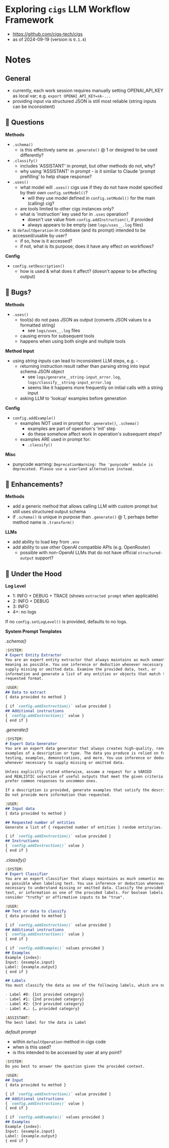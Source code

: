 # Exploring `cigs` LLM Workflow Framework

- https://github.com/cigs-tech/cigs
- as of 2024-09-19 (version is `0.1.4`)

# Notes

## General

- currently, each work session requires manually setting OPENAI_API_KEY as local var; e.g. `export OPENAI_API_KEY=sk-...`
- providing input via structured JSON is still most reliable (string inputs can be inconsistent)

## 🤔 Questions

**Methods**

- `.schema()`
  - is this effectively same as `.generate()` @ 1 or designed to be used differently?
- `.classify()`
  - includes 'ASSISTANT' in prompt, but other methods do not, why?
  - why using 'ASSISTANT' in prompt - is it similar to Claude 'prompt prefilling' to help shape response?
- `.uses()`
  - what model will `.uses()` cigs use if they do not have model specified by their own `config.setModel()`?
    - will they use model defined in `config.setModel()` for the main (calling) cig?
  - are tools limited to other cigs instances only?
  - what is 'instruction' key used for in `.uses` operation?
    - doesn't use value from `config.addInstruction()`, if provided
    - always appears to be empty (see `logs/uses__.log` files)
- is `defaultOperation` in codebase (and its prompt) intended to be accessed/usable by user?
  - if so, how is it accessed?
  - if not, what is its purpose; does it have any effect on workflows?

**Config**

- `config.setDescription()`
  - how is used & what does it affect? (doesn't appear to be affecting output)

## 🐛 Bugs?

**Methods**

- `.uses()`
  - tool(s) do not pass JSON as output (converts JSON values to a formatted string)
    - see `logs/uses__.log` files
  - causing errors for subsequent tools
  - happens when using both single and multiple tools

**Method Input**

- using _string inputs_ can lead to inconsistent LLM steps, e.g. -
  - returning instruction result rather than parsing string into input schema JSON object
    - see `logs/generate__string-input_error.log`, `logs/classify__string-input_error.log`
    - seems like it happens more frequently on initial calls with a string input
  - asking LLM to 'lookup' examples before generation

**Config**

- `config.addExample()`
  - examples NOT used in prompt for `.generate()`, `.schema()`
    - examples are part of operation's 'init' step
    - do these somehow affect work in operation's subsequent steps?
  - examples ARE used in prompt for:
    - `.classify()`

**Misc**

- punycode warning: `DeprecationWarning: The 'punycode' module is deprecated. Please use a userland alternative instead.`

## 🧰 Enhancements?

**Methods**

- add a generic method that allows calling LLM with custom prompt but still uses structured output schema
- if `.schema()` is unique in purpose than `.generate()` @ 1, perhaps better method name is `.transform()`

**LLMs**

- add ability to load key from `.env`
- add ability to use other OpenAI compatible APIs (e.g. OpenRouter)
  - possible with non-OpenAI LLMs that do not have official `structured-output` support?

## 🔧 Under the Hood

**Log Level**

- 1: INFO + DEBUG + TRACE (shows `extracted prompt` when applicable)
- 2: INFO + DEBUG
- 3: INFO
- 4+: no logs

If no `config.setLogLevel()` is provided, defaults to no logs.

**System Prompt Templates**

_.schema()_

```md
|SYSTEM|
# Expert Entity Extractor
You are an expert entity extractor that always maintains as much semantic
meaning as possible. You use inference or deduction whenever necessary to
supply missing or omitted data. Examine the provided data, text, or
information and generate a list of any entities or objects that match the
requested format.

|USER|
## Data to extract
{ data provided to method }

{ if `config.addInstruction()` value provided }
## Additional instructions
{ `config.addInstruction()` value }
{ end if }
```

_.generate()_

```md
|SYSTEM|
# Expert Data Generator
You are an expert data generator that always creates high-quality, random
examples of a description or type. The data you produce is relied on for
testing, examples, demonstrations, and more. You use inference or deduction
whenever necessary to supply missing or omitted data.

Unless explicitly stated otherwise, assume a request for a VARIED
and REALISTIC selection of useful outputs that meet the given criteria. However,
prefer common responses to uncommon ones.

If a description is provided, generate examples that satisfy the description. 
Do not provide more information than requested.

|USER|
## Input data
{ data provided to method }

## Requested number of entities
Generate a list of { requested number of entities } random entity/ies.

{ if `config.addInstruction()` value provided }
## Instructions
{ `config.addInstruction()` value }
{ end if }
```

_.classify()_

```md
|SYSTEM|
# Expert Classifier
You are an expert classifier that always maintains as much semantic meaning
as possible when labeling text. You use inference or deduction whenever
necessary to understand missing or omitted data. Classify the provided data,
text, or information as one of the provided labels. For boolean labels,
consider "truthy" or affirmative inputs to be "true".

|USER|
## Text or data to classify
{ data provided to method }

{ if `config.addInstruction()` value provided }
## Additional instructions
{ `config.addInstruction()` value }
{ end if }

{ if `config.addExample()` values provided }
## Examples
Example {index}:
Input: {example.input}
Label: {example.output}
{ end if }

## Labels
You must classify the data as one of the following labels, which are numbered (starting from 0) and provide a brief description. Output the label number only.

- Label #0: {1st provided category}
- Label #1: {2nd provided category}
- Label #2: {3rd provided category}
- Label #…: {… provided category}

|ASSISTANT|
The best label for the data is Label
```

_default prompt_

- within `defaultOperation` method in cigs code
- when is this used?
- is this intended to be accessed by user at any point?

```md
|SYSTEM|
Do you best to answer the question given the provided context.

|USER|
## Input
{ data provided to method }

{ if `config.addInstruction()` value provided }
## Additional instructions
{ `config.addInstruction()` value }
{ end if }

{ if `config.addExample()` values provided }
## Examples
Example {index}:
Input: {example.input}
Label: {example.output}
{ end if }
```

